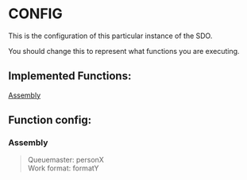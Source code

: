 # CONFIG

This is the configuration of this particular instance of the SDO.

You should change this to represent what functions you are executing.

## Implemented Functions:
[Assembly](./_/software-defined-org/Assembly.md)

## Function config:
### Assembly
> Queuemaster: personX  
> Work format: formatY  